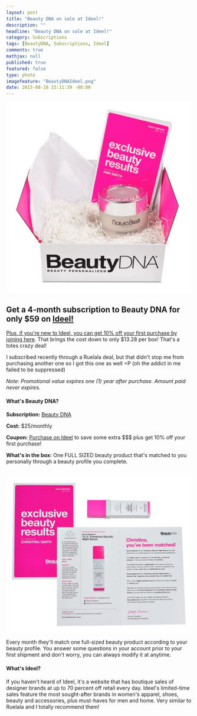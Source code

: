 ```yaml
---
layout: post
title: "Beauty DNA on sale at Ideel!"
description: ""
headline: "Beauty DNA on sale at Ideel!"
category: Subscriptions
tags: [BeautyDNA, Subscriptions, Ideel]
comments: true
mathjax: null
published: true
featured: false
type: photo
imagefeature: "BeautyDNAIdeel.png"
date: 2015-08-18 15:11:39 -08:00
---
```


<center><a href="http://www.ideel.com/invite/lorettajie" target="_blank">
<img src="/images/BeautyDNAIdeel.png" border="0" style="border:none;max-width:100%;" alt="Beauty DNA Subscription Box on sale at Ideel!" />
</a></center>

<p><H2>Get a 4-month subscription to Beauty DNA for only $59 on <a href="http://www.ideel.com/invite/lorettajie" target="_blank">Ideel!</H2></p>

<p>Plus, if you're new to Ideel, you can get 10% off your first purchase by <a href="http://www.ideel.com/invite/lorettajie" target="_blank">joining here</a>. That brings the cost down to only $13.28 per box! That's a totes crazy deal!</p>

<p>I subscribed recently through a Ruelala deal, but that didn't stop me from purchasing another one so I got this one as well =P (oh the addict in me failed to be suppressed)</p>

<p><i>Note: Promotional value expires one (1) year after purchase.  Amount paid never expires.</i></p>

<H4>What's Beauty DNA?</H4>
<p><b>Subscription:</b> <a href="https://www.beautydna.com" target="_blank">Beauty DNA</a></p>
<p><b>Cost:</b> $25/monthly</p>
<p><b>Coupon:</b> <a href="http://www.ideel.com/invite/lorettajie" target="_blank">Purchase on Ideel</a> to save some extra $$$ plus get 10% off your first purchase!</p>
<p><b>What's in the box:</b> One FULL SIZED beauty product that's matched to you personally through a beauty profile you complete.</p>
<br>

<center><a href="http://www.ideel.com/invite/lorettajie" target="_blank">
<img src="/images/BeautyDNAIdeel2.png" border="0" style="border:none;max-width:100%;" alt="Beauty DNA Subscription Box on sale at Ideel!" />
</a></center>

<p>Every month they'll match one full-sized beauty product according to your beauty profile. You answer some questions in your account prior to your first shipment and don't worry, you can always modify it at anytime.</p>

<H4>What's Ideel?</H4>
<p>If you haven't heard of Ideel, it's a website that has boutique sales of designer brands at up to 70 percent off retail every day. Ideel's limited-time sales feature the most sought-after brands in women's apparel, shoes, beauty and accessories, plus must-haves for men and home. Very similar to Ruelala and I totally recommend them!</p>
